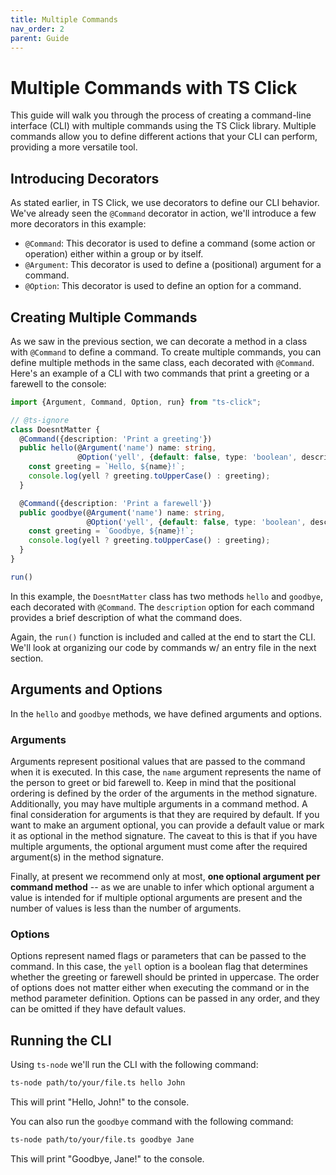 ```yaml
---
title: Multiple Commands
nav_order: 2
parent: Guide
---
```

# Multiple Commands with TS Click
This guide will walk you through the process of creating a command-line interface (CLI) with multiple commands using the TS Click library. Multiple commands allow you to define different actions that your CLI can perform, providing a more versatile tool.

## Introducing Decorators
As stated earlier, in TS Click, we use decorators to define our CLI behavior. We've already seen the `@Command` decorator in action, we'll introduce a few more decorators in this example:
- `@Command`: This decorator is used to define a command (some action or operation) either within a group or by itself.
- `@Argument`: This decorator is used to define a (positional) argument for a command.
- `@Option`: This decorator is used to define an option for a command.


## Creating Multiple Commands
As we saw in the previous section, we can decorate a method in a class with `@Command` to define a command. To create multiple commands, you can define multiple methods in the same class, each decorated with `@Command`.
Here's an example of a CLI with two commands that print a greeting or a farewell to the console:

```typescript
import {Argument, Command, Option, run} from "ts-click";

// @ts-ignore
class DoesntMatter {
  @Command({description: 'Print a greeting'})
  public hello(@Argument('name') name: string,
               @Option('yell', {default: false, type: 'boolean', description: 'Print the greeting in upper case'}) yell: boolean) {
    const greeting = `Hello, ${name}!`;
    console.log(yell ? greeting.toUpperCase() : greeting);
  }

  @Command({description: 'Print a farewell'})
  public goodbye(@Argument('name') name: string,
                 @Option('yell', {default: false, type: 'boolean', description: 'Print the farewell in upper case'}) yell: boolean) {
    const greeting = `Goodbye, ${name}!`;
    console.log(yell ? greeting.toUpperCase() : greeting);
  }
}

run()
```

In this example, the `DoesntMatter` class has two methods `hello` and `goodbye`, each decorated with `@Command`. The `description` option for each command provides a brief description of what the command does.

Again, the `run()` function is included and called at the end to start the CLI. We'll look at organizing our code by commands w/ an entry file in the next section. 

## Arguments and Options
In the `hello` and `goodbye` methods, we have defined arguments and options.

### Arguments
Arguments represent positional values that are passed to the command when it is executed. In this case, the `name` argument represents the name of the person to greet or bid farewell to.
Keep in mind that the positional ordering is defined by the order of the arguments in the method signature. Additionally, you may have multiple arguments in a command method.
A final consideration for arguments is that they are required by default. If you want to make an argument optional, you can provide a default value or mark it as optional in the method signature.
The caveat to this is that if you have multiple arguments, the optional argument must come after the required argument(s) in the method signature.

Finally, at present we recommend only at most, **one optional argument per command method** -- as we are unable to infer which optional argument a value is intended for if multiple optional arguments are present and the number of values is less than the number of arguments.

### Options
Options represent named flags or parameters that can be passed to the command. In this case, the `yell` option is a boolean flag that determines whether the greeting or farewell should be printed in uppercase.
The order of options does not matter either when executing the command or in the method parameter definition. Options can be passed in any order, and they can be omitted if they have default values.


## Running the CLI

Using `ts-node` we'll run the CLI with the following command:

```bash
ts-node path/to/your/file.ts hello John
```

This will print "Hello, John!" to the console.

You can also run the `goodbye` command with the following command:

```bash
ts-node path/to/your/file.ts goodbye Jane
```

This will print "Goodbye, Jane!" to the console.


